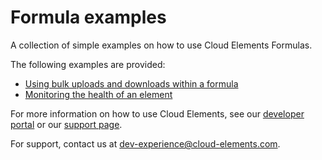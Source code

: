 # Formula examples
A collection of simple examples on how to use Cloud Elements Formulas.

The following examples are provided:
* [Using bulk uploads and downloads within a formula](how-to-use-bulk-within-a-formula)
* [Monitoring the health of an element](monitor-the-health-of-an-element)

For more information on how to use Cloud Elements, see our [developer portal](https://developers.cloud-elements.com) 
or our [support page](https://support.cloud-elements.com/hc/en-us).

For support, contact us at [dev-experience@cloud-elements.com](mailto:dev-experience@cloud-elements.com).